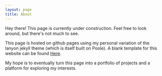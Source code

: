 ```yaml
---
layout: page
title: About
---
```


<p class="message">
  Hey there! This page is currently under construction. Feel free to look around, but there's not much to see.
</p>

This page is hosted on github pages using my personal variation of the lanyon
jekyll theme (which is itself built on Poole). A blank template for this
website can be found [Here](https://github.com/keanegit/lanyon-dark).

My hope is to eventually turn this page into a portfolio of projects and a
platform for exploring my interests.

